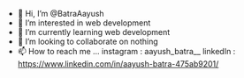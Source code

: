 - 👋 Hi, I’m @BatraAayush
- 👀 I’m interested in web development
- 🌱 I’m currently learning web development
- 💞️ I’m looking to collaborate on nothing
- 📫 How to reach me ...
instagram : aayush_batra__
linkedIn : https://www.linkedin.com/in/aayush-batra-475ab9201/


<!---
BatraAayush/BatraAayush is a ✨ special ✨ repository because its `README.md` (this file) appears on your GitHub profile.
You can click the Preview link to take a look at your changes.
--->
